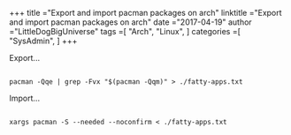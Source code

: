 +++ 
title ="Export and import pacman packages on arch" 
linktitle ="Export and import pacman packages on arch" 
date ="2017-04-19" 
author ="LittleDogBigUniverse"
tags =[ "Arch", "Linux",  ] 
categories =[ "SysAdmin",  ] 
+++ 

Export...

```less

pacman -Qqe | grep -Fvx "$(pacman -Qqm)" > ./fatty-apps.txt

```

Import...

```less

xargs pacman -S --needed --noconfirm < ./fatty-apps.txt

``` 

